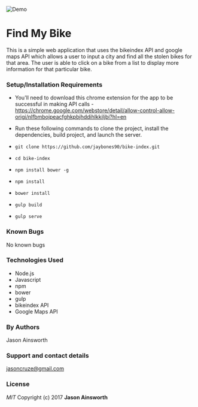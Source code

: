 ![Demo](http://recordit.co/xRWv8rJWWm)

# Find My Bike
This is a simple web application that uses the bikeindex API and google maps API which allows a user to input a city and find all the stolen bikes for that area. The user is able to click on a bike from a list to display more information for that particular bike.
### Setup/Installation Requirements
* You'll need to download this chrome extension for the app to be successful in making API calls - https://chrome.google.com/webstore/detail/allow-control-allow-origi/nlfbmbojpeacfghkpbjhddihlkkiljbi?hl=en

* Run these following commands to clone the project, install the dependencies, build project, and launch the server.
* `git clone https://github.com/jaybones90/bike-index.git`
* `cd bike-index`
* `npm install bower -g`
* `npm install`
* `bower install`
* `gulp build`
* `gulp serve`
### Known Bugs
No known bugs
### Technologies Used
* Node.js
* Javascript
* npm
* bower
* gulp
* bikeindex API
* Google Maps API
### By Authors
Jason Ainsworth
### Support and contact details
jasoncruze@gmail.com
### License
_MIT_
Copyright (c) 2017 **Jason Ainsworth**
